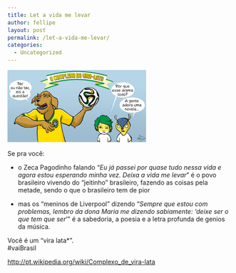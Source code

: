 ```yaml
---
title: Let a vida me levar
author: fellipe
layout: post
permalink: /let-a-vida-me-levar/
categories:
  - Uncategorized
---
```

[<img class="size-full wp-image-219 aligncenter" alt="images" src="/img/posts/2014/07/images.jpeg" width="311" height="162" />][1]

Se pra você:  
- o Zeca Pagodinho falando &#8220;*Eu já passei por quase tudo nessa vida e agora estou esperando minha vez. Deixa a vida me levar*&#8221; é o povo brasileiro vivendo do &#8220;jeitinho&#8221; brasileiro, fazendo as coisas pela metade, sendo o que o brasileiro tem de pior

- mas os &#8220;meninos de Liverpool&#8221; dizendo &#8220;*Sempre que estou com problemas, lembro da dona Maria me dizendo sabiamente: &#8216;deixe ser o que tem que ser*&#8216;&#8221; é a sabedoria, a poesia e a letra profunda de genios da música.

Você é um &#8220;vira lata*&#8221;.  
#vaiBrasil

<a href="http://pt.wikipedia.org/wiki/Complexo_de_vira-lata" target="_blank">http://pt.wikipedia.org/wiki/Complexo_de_vira-lata</a>

 [1]: /img/posts/2014/07/images.jpeg